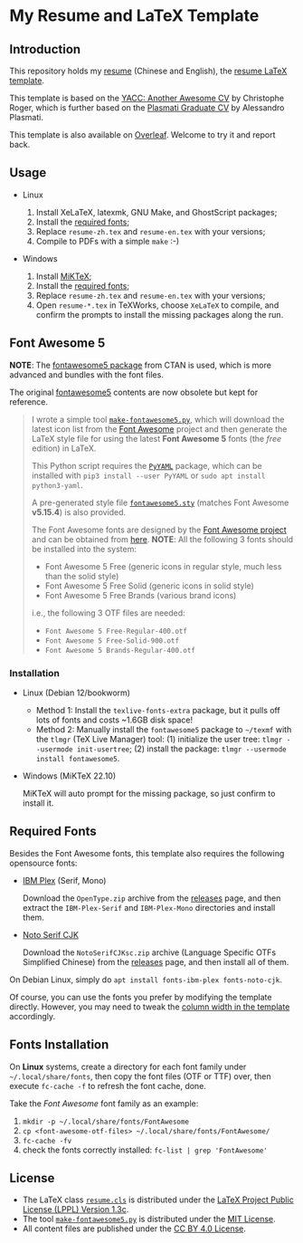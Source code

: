 My Resume and LaTeX Template
============================

Introduction
------------
This repository holds my [resume](resume-zh+en.pdf) (Chinese and English),
the [resume LaTeX template](resume.cls).

This template is based on the
[YACC: Another Awesome CV](https://github.com/darwiin/yaac-another-awesome-cv)
by Christophe Roger, which is further based on the
[Plasmati Graduate CV](https://www.latextemplates.com/template/plasmati-graduate-cv)
by Alessandro Plasmati.

This template is also available on
[Overleaf](https://www.overleaf.com/latex/templates/simple-resume-template-for-new-graduate-ying-jie-sheng-jian-li-mo-ban/hxrntvmmvnqt).
Welcome to try it and report back.

Usage
-----
* Linux

  1. Install XeLaTeX, latexmk, GNU Make, and GhostScript packages;
  2. Install the [required fonts](#required-fonts);
  3. Replace `resume-zh.tex` and `resume-en.tex` with your versions;
  4. Compile to PDFs with a simple `make` :-)

* Windows

  1. Install [MiKTeX](https://miktex.org/);
  2. Install the [required fonts](#required-fonts);
  3. Replace `resume-zh.tex` and `resume-en.tex` with your versions;
  4. Open `resume-*.tex` in TeXWorks, choose `XeLaTeX` to compile,
     and confirm the prompts to install the missing packages along
     the run.

Font Awesome 5
--------------
**NOTE**:
The [fontawesome5 package](https://www.ctan.org/pkg/fontawesome5) from CTAN
is used, which is more advanced and bundles with the font files.

The original [fontawesome5](fontawesome5/) contents are now obsolete but kept
for reference.

<blockquote>

I wrote a simple tool [`make-fontawesome5.py`](fontawesome5/make-fontawesome5.py),
which will download the latest icon list from the
[Font Awesome](https://github.com/FortAwesome/Font-Awesome) project
and then generate the LaTeX style file for using the latest
**Font Awesome 5** fonts (the *free* edition) in LaTeX.

This Python script requires the [`PyYAML`](https://github.com/yaml/pyyaml)
package, which can be installed with `pip3 install --user PyYAML`
or `sudo apt install python3-yaml`.

A pre-generated style file [`fontawesome5.sty`](fontawesome5/fontawesome5.sty)
(matches Font Awesome **v5.15.4**) is also provided.

The Font Awesome fonts are designed by the
[Font Awesome project](https://fontawesome.com/)
and can be obtained from [here](https://fontawesome.com/v5/download).
**NOTE**:
All the following 3 fonts should be installed into the system:
* Font Awesome 5 Free
  (generic icons in regular style, much less than the solid style)
* Font Awesome 5 Free Solid
  (generic icons in solid style)
* Font Awesome 5 Free Brands
  (various brand icons)

i.e., the following 3 OTF files are needed:
* `Font Awesome 5 Free-Regular-400.otf`
* `Font Awesome 5 Free-Solid-900.otf`
* `Font Awesome 5 Brands-Regular-400.otf`

</blockquote>

### Installation

* Linux (Debian 12/bookworm)

  - Method 1: Install the `texlive-fonts-extra` package, but it pulls off
    lots of fonts and costs ~1.6GB disk space!
  - Method 2: Manually install the `fontawesome5` package to `~/texmf`
    with the `tlmgr` (TeX Live Manager) tool:
    (1) initialize the user tree: `tlmgr --usermode init-usertree`;
    (2) install the package: `tlmgr --usermode install fontawesome5`.

* Windows (MiKTeX 22.10)

  MiKTeX will auto prompt for the missing package, so just confirm to
  install it.

Required Fonts
--------------
Besides the Font Awesome fonts, this template also requires the following
opensource fonts:

* [IBM Plex](https://github.com/IBM/plex) (Serif, Mono)

  Download the `OpenType.zip` archive from the
  [releases](https://github.com/IBM/plex/releases) page,
  and then extract the `IBM-Plex-Serif` and `IBM-Plex-Mono` directories
  and install them.

* [Noto Serif CJK](https://github.com/notofonts/noto-cjk)

  Download the `NotoSerifCJKsc.zip` archive
  (Language Specific OTFs Simplified Chinese) from the
  [releases](https://github.com/notofonts/noto-cjk/releases) page,
  and then install all of them.

On Debian Linux, simply do `apt install fonts-ibm-plex fonts-noto-cjk`.

Of course, you can use the fonts you prefer by modifying the template directly.
However, you may need to tweak the
[column width in the template](resume.cls#L158)
accordingly.

Fonts Installation
------------------
On **Linux** systems, create a directory for each font family under
`~/.local/share/fonts`, then copy the font files (OTF or TTF) over,
then execute `fc-cache -f` to refresh the font cache, done.

Take the *Font Awesome* font family as an example:

1. `mkdir -p ~/.local/share/fonts/FontAwesome`
2. `cp <font-awesome-otf-files> ~/.local/share/fonts/FontAwesome/`
3. `fc-cache -fv`
4. check the fonts correctly installed: `fc-list | grep 'FontAwesome'`

License
-------
* The LaTeX class [`resume.cls`](resume.cls) is distributed under the
  [LaTeX Project Public License (LPPL) Version 1.3c](https://www.latex-project.org/lppl.txt).
* The tool [`make-fontawesome5.py`](fontawesome5/make-fontawesome5.py)
  is distributed under the
  [MIT License](https://opensource.org/licenses/MIT).
* All content files are published under the
  [CC BY 4.0 License](https://creativecommons.org/licenses/by/4.0/).
